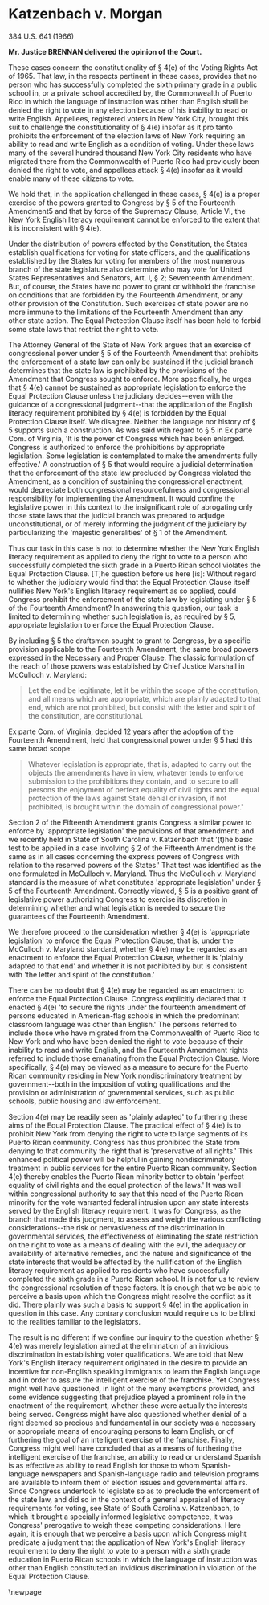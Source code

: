 # Katzenbach v. Morgan

384 U.S. 641 (1966)

**Mr. Justice BRENNAN delivered the opinion of the Court.**

These cases concern the constitutionality of § 4(e) of the Voting Rights Act of 1965. That law, in the respects pertinent in these cases, provides that no person who has successfully completed the sixth primary grade in a public school in, or a private school accredited by, the Commonwealth of Puerto Rico in which the language of instruction was other than English shall be denied the right to vote in any election because of his inability to read or write English. Appellees, registered voters in New York City, brought this suit to challenge the constitutionality of § 4(e) insofar as it pro tanto prohibits the enforcement of the election laws of New York requiring an ability to read and write English as a condition of voting. Under these laws many of the several hundred thousand New York City residents who have migrated there from the Commonwealth of Puerto Rico had previously been denied the right to vote, and appellees attack § 4(e) insofar as it would enable many of these citizens to vote.

We hold that, in the application challenged in these cases, § 4(e) is a proper exercise of the powers granted to Congress by § 5 of the Fourteenth Amendment5 and that by force of the Supremacy Clause, Article VI, the New York English literacy requirement cannot be enforced to the extent that it is inconsistent with § 4(e).

Under the distribution of powers effected by the Constitution, the States establish qualifications for voting for state officers, and the qualifications established by the States for voting for members of the most numerous branch of the state legislature also determine who may vote for United States Representatives and Senators, Art. I, § 2; Seventeenth Amendment. But, of course, the States have no power to grant or withhold the franchise on conditions that are forbidden by the Fourteenth Amendment, or any other provision of the Constitution. Such exercises of state power are no more immune to the limitations of the Fourteenth Amendment than any other state action. The Equal Protection Clause itself has been held to forbid some state laws that restrict the right to vote.

The Attorney General of the State of New York argues that an exercise of congressional power under § 5 of the Fourteenth Amendment that prohibits the enforcement of a state law can only be sustained if the judicial branch determines that the state law is prohibited by the provisions of the Amendment that Congress sought to enforce. More specifically, he urges that § 4(e) cannot be sustained as appropriate legislation to enforce the Equal Protection Clause unless the judiciary decides--even with the guidance of a congressional judgment--that the application of the English literacy requirement prohibited by § 4(e) is forbidden by the Equal Protection Clause itself. We disagree. Neither the language nor history of § 5 supports such a construction. As was said with regard to § 5 in Ex parte Com. of Virginia, 'It is the power of Congress which has been enlarged. Congress is authorized to enforce the prohibitions by appropriate legislation. Some legislation is contemplated to make the amendments fully effective.' A construction of § 5 that would require a judicial determination that the enforcement of the state law precluded by Congress violated the Amendment, as a condition of sustaining the congressional enactment, would depreciate both congressional resourcefulness and congressional responsibility for implementing the Amendment. It would confine the legislative power in this context to the insignificant role of abrogating only those state laws that the judicial branch was prepared to adjudge unconstitutional, or of merely informing the judgment of the judiciary by particularizing the 'majestic generalities' of § 1 of the Amendment.

Thus our task in this case is not to determine whether the New York English literacy requirement as applied to deny the right to vote to a person who successfully completed the sixth grade in a Puerto Rican school violates the Equal Protection Clause. [T]he question before us here [is]: Without regard to whether the judiciary would find that the Equal Protection Clause itself nullifies New York's English literacy requirement as so applied, could Congress prohibit the enforcement of the state law by legislating under § 5 of the Fourteenth Amendment? In answering this question, our task is limited to determining whether such legislation is, as required by § 5, appropriate legislation to enforce the Equal Protection Clause.

By including § 5 the draftsmen sought to grant to Congress, by a specific provision applicable to the Fourteenth Amendment, the same broad powers expressed in the Necessary and Proper Clause. The classic formulation of the reach of those powers was established by Chief Justice Marshall in McCulloch v. Maryland:

> Let the end be legitimate, let it be within the scope of the constitution, and all means which are appropriate, which are plainly adapted to that end, which are not prohibited, but consist with the letter and spirit of the constitution, are constitutional.

Ex parte Com. of Virginia, decided 12 years after the adoption of the Fourteenth Amendment, held that congressional power under § 5 had this same broad scope:

> Whatever legislation is appropriate, that is, adapted to carry out the objects the amendments have in view, whatever tends to enforce submission to the prohibitions they contain, and to secure to all persons the enjoyment of perfect equality of civil rights and the equal protection of the laws against State denial or invasion, if not prohibited, is brought within the domain of congressional power.'

Section 2 of the Fifteenth Amendment grants Congress a similar power to enforce by 'appropriate legislation' the provisions of that amendment; and we recently held in State of South Carolina v. Katzenbach that '(t)he basic test to be applied in a case involving § 2 of the Fifteenth Amendment is the same as in all cases concerning the express powers of Congress with relation to the reserved powers of the States.' That test was identified as the one formulated in McCulloch v. Maryland. Thus the McCulloch v. Maryland standard is the measure of what constitutes 'appropriate legislation' under § 5 of the Fourteenth Amendment. Correctly viewed, § 5 is a positive grant of legislative power authorizing Congress to exercise its discretion in determining whether and what legislation is needed to secure the guarantees of the Fourteenth Amendment.

We therefore proceed to the consideration whether § 4(e) is 'appropriate legislation' to enforce the Equal Protection Clause, that is, under the McCulloch v. Maryland standard, whether § 4(e) may be regarded as an enactment to enforce the Equal Protection Clause, whether it is 'plainly adapted to that end' and whether it is not prohibited by but is consistent with 'the letter and spirit of the constitution.'

There can be no doubt that § 4(e) may be regarded as an enactment to enforce the Equal Protection Clause. Congress explicitly declared that it enacted § 4(e) 'to secure the rights under the fourteenth amendment of persons educated in American-flag schools in which the predominant classroom language was other than English.' The persons referred to include those who have migrated from the Commonwealth of Puerto Rico to New York and who have been denied the right to vote because of their inability to read and write English, and the Fourteenth Amendment rights referred to include those emanating from the Equal Protection Clause. More specifically, § 4(e) may be viewed as a measure to secure for the Puerto Rican community residing in New York nondiscriminatory treatment by government--both in the imposition of voting qualifications and the provision or administration of governmental services, such as public schools, public housing and law enforcement.

Section 4(e) may be readily seen as 'plainly adapted' to furthering these aims of the Equal Protection Clause. The practical effect of § 4(e) is to prohibit New York from denying the right to vote to large segments of its Puerto Rican community. Congress has thus prohibited the State from denying to that community the right that is 'preservative of all rights.' This enhanced political power will be helpful in gaining nondiscriminatory treatment in public services for the entire Puerto Rican community. Section 4(e) thereby enables the Puerto Rican minority better to obtain 'perfect equality of civil rights and the equal protection of the laws.' It was well within congressional authority to say that this need of the Puerto Rican minority for the vote warranted federal intrusion upon any state interests served by the English literacy requirement. It was for Congress, as the branch that made this judgment, to assess and weigh the various conflicting considerations--the risk or pervasiveness of the discrimination in governmental services, the effectiveness of eliminating the state restriction on the right to vote as a means of dealing with the evil, the adequacy or availability of alternative remedies, and the nature and significance of the state interests that would be affected by the nullification of the English literacy requirement as applied to residents who have successfully completed the sixth grade in a Puerto Rican school. It is not for us to review the congressional resolution of these factors. It is enough that we be able to perceive a basis upon which the Congress might resolve the conflict as it did. There plainly was such a basis to support § 4(e) in the application in question in this case. Any contrary conclusion would require us to be blind to the realities familiar to the legislators.

The result is no different if we confine our inquiry to the question whether § 4(e) was merely legislation aimed at the elimination of an invidious discrimination in establishing voter qualifications. We are told that New York's English literacy requirement originated in the desire to provide an incentive for non-English speaking immigrants to learn the English language and in order to assure the intelligent exercise of the franchise. Yet Congress might well have questioned, in light of the many exemptions provided, and some evidence suggesting that prejudice played a prominent role in the enactment of the requirement, whether these were actually the interests being served. Congress might have also questioned whether denial of a right deemed so precious and fundamental in our society was a necessary or appropriate means of encouraging persons to learn English, or of furthering the goal of an intelligent exercise of the franchise. Finally, Congress might well have concluded that as a means of furthering the intelligent exercise of the franchise, an ability to read or understand Spanish is as effective as ability to read English for those to whom Spanish-language newspapers and Spanish-language radio and television programs are available to inform them of election issues and governmental affairs. Since Congress undertook to legislate so as to preclude the enforcement of the state law, and did so in the context of a general appraisal of literacy requirements for voting, see State of South Carolina v. Katzenbach, to which it brought a specially informed legislative competence, it was Congress' prerogative to weigh these competing considerations. Here again, it is enough that we perceive a basis upon which Congress might predicate a judgment that the application of New York's English literacy requirement to deny the right to vote to a person with a sixth grade education in Puerto Rican schools in which the language of instruction was other than English constituted an invidious discrimination in violation of the Equal Protection Clause.



\newpage

